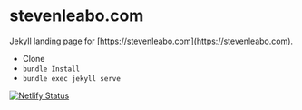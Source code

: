 # stevenleabo.com

Jekyll landing page for [https://stevenleabo.com](https://stevenleabo.com). 

* Clone
* `bundle Install`
* `bundle exec jekyll serve`

[![Netlify Status](https://api.netlify.com/api/v1/badges/57b2c637-648d-4763-a420-3620d6fe850f/deploy-status)](https://app.netlify.com/sites/stevenleabo/deploys)